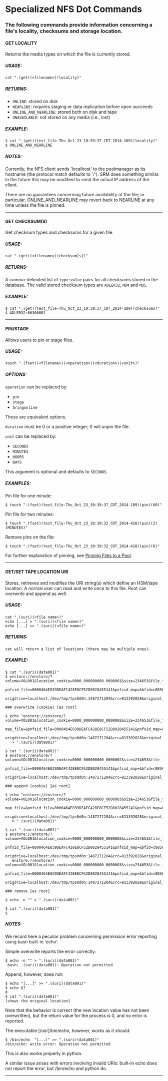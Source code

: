 Specialized NFS Dot Commands
============================

### The following commands provide information concerning a file's locality, checksums and storage location.

#### GET LOCALITY

Returns the media types on which the file is currently stored.

##### USAGE:

    cat ".(get)(<filename>)(locality)"

##### RETURNS:

* ``ONLINE``:                  stored on disk
* ``NEARLINE``:                requires staging or data replication before open succeeds
* ``ONLINE_AND_NEARLINE``:     stored both on disk and tape
* ``UNAVAILABLE``:             not stored on any media (i.e., lost)

##### EXAMPLE:

    $ cat ".(get)(test_file-Thu_Oct_23_10:39:37_CDT_2014-109)(locality)"
    $ ONLINE_AND_NEARLINE

##### NOTES:

Currently, the NFS client sends 'localhost' to the poolmanager as its hostname (the protocol match defaults to '*/*').  SRM does something similar. In the future this may be modified to send the actual IP address of the client.

There are no guarantees concerning future availability of the file; in particular, ONLINE_AND_NEARLINE may revert back to NEARLINE at any time unless the file is pinned.

***

#### GET CHECKSUM(S)

Get checksum types and checksums for a given file.

##### USAGE:

    cat ".(get)(<filename>)(checksum[s])"

##### RETURNS:

A comma-delimited list of `type:value` pairs for all checksums stored in the database.  The valid stored checksum types are `ADLER32`, `MD4` and `MD5`.

##### EXAMPLE:

    $ cat ".(get)(test_file-Thu_Oct_23_10:39:37_CDT_2014-109)(checksums)"
    $ ADLER32:66300001

***

#### PIN/STAGE

Allows users to pin or stage files.

##### USAGE:

    touch ".(fset)(<filename>)(<operation>)(<duration>)(<unit>)"

##### OPTIONS:

``operation`` can be replaced by:

* ``pin``
* ``stage``
* ``bringonline``

These are equivalent options.

``duration`` must be 0 or a positive integer; 0 will unpin the file.

``unit`` can be replaced by:

* ``SECONDS``
* ``MINUTES``
* ``HOURS``
* ``DAYS``

This argument is optional and defaults to ``SECONDS``.

##### EXAMPLES:

Pin file for one minute:

    $ touch ".(fset)(test_file-Thu_Oct_23_10:39:37_CDT_2014-109)(pin)(60)"

Pin file for two minutes:

    $ touch ".(fset)(test_file-Thu_Oct_23_10:39:32_CDT_2014-418)(pin)(2)(MINUTES)"

Remove pins on the file:

    $ touch ".(fset)(test_file-Thu_Oct_23_10:39:32_CDT_2014-418)(pin)(0)"

For further explanation of pinning, see [Pinning Files to a Pool](https://www.dcache.org/manuals/Book-2.16/Book-fhs.shtml#cb-pool-pin).

***

#### GET/SET TAPE LOCATION URI

Stores, retrieves and modifies the URI string(s) which define an HSM/tape location.  A normal user can read and write once to this file.  Root can overwrite and append as well.

##### USAGE:

    cat ".(suri)(<file name>)"
    echo [...] > ".(suri)(<file name>)"
    echo [...] >> ".(suri)(<file name>)"

##### RETURNS:

    cat will return a list of locations (there may be multiple ones).

##### EXAMPLE:

    $ cat ".(suri)(data001)"
    $ enstore://enstore/?volume=VOL001&location_cookie=0000_000000000_0000001&size=234653&file_family=standard&map_file=&
       pnfsid_file=0000464E839DEAFC428E8CF52D8028455141&pnfsid_map=&bfid=c085615502758c8bb54db4c30081626f&
       origdrive=localhost:/dev/tmp/tps0d0n:1487271284&crc=813392028&original_name=/pnfs/fs/usr/test/arossi/000/data001

    ### overwrite (cookie) [as root]

    $ echo "enstore://enstore/?volume=VOL001&location_cookie=0000_000000000_0000002&size=234653&file_family=standard&
       map_file=&pnfsid_file=0000464E839DEAFC428E8CF52D8028455141&pnfsid_map=&bfid=c085615502758c8bb54db4c30081626f&
       origdrive=localhost:/dev/tmp/tps0d0n:1487271284&crc=813392028&original_name=/pnfs/fs/usr/test/arossi/000/data001"
       > ".(suri)(data001)"

    $ cat ".(suri)(data001)"
    $ enstore://enstore/?volume=VOL001&location_cookie=0000_000000000_0000002&size=234653&file_family=standard&map_file=&
       pnfsid_file=0000464E839DEAFC428E8CF52D8028455141&pnfsid_map=&bfid=c085615502758c8bb54db4c30081626f&
       origdrive=localhost:/dev/tmp/tps0d0n:1487271284&crc=813392028&original_name=/pnfs/fs/usr/test/arossi/000/data001

    ### append (cookie) [as root]

    $ echo "enstore://enstore/?volume=VOL001&location_cookie=0000_000000000_0000003&size=234653&file_family=standard&
       map_file=&pnfsid_file=0000464E839DEAFC428E8CF52D8028455141&pnfsid_map=&bfid=c085615502758c8bb54db4c30081626f&
       origdrive=localhost:/dev/tmp/tps0d0n:1487271284&crc=813392028&original_name=/pnfs/fs/usr/test/arossi/000/data001"
       > ".(suri)(data001)"

    $ cat ".(suri)(data001)"
    $ enstore://enstore/?volume=VOL001&location_cookie=0000_000000000_0000002&size=234653&file_family=standard&map_file=&
       pnfsid_file=0000464E839DEAFC428E8CF52D8028455141&pnfsid_map=&bfid=c085615502758c8bb54db4c30081626f&
       origdrive=localhost:/dev/tmp/tps0d0n:1487271284&crc=813392028&original_name=/pnfs/fs/usr/test/arossi/000/data001,
       enstore://enstore/?volume=VOL001&location_cookie=0000_000000000_0000003&size=234653&file_family=standard&map_file=&
       pnfsid_file=0000464E839DEAFC428E8CF52D8028455141&pnfsid_map=&bfid=c085615502758c8bb54db4c30081626f&
       origdrive=localhost:/dev/tmp/tps0d0n:1487271284&crc=813392028&original_name=/pnfs/fs/usr/test/arossi/000/data001

    ### remove [as root]

    $ echo -n "" > ".(suri)(data001)"

    $ cat ".(suri)(data001)"
    $

##### NOTES:

We record here a peculiar problem concerning permission error reporting using bash built-in 'echo'.

Simple overwrite reports the error correctly:

    $ echo -n "" > ".(suri)(data001)"
    -bash: .(suri)(data001): Operation not permitted

Append, however, does not:

    $ echo "[...]" >> ".(suri)(data001)"
    $ echo $?
    0
    $ cat ".(suri)(data001)"
    [shows the original location]

Note that the behavior is correct (the new location value has not been overwritten), but the return value for the process is 0, and no error is reported.

The executable [/usr]/bin/echo, however, works as it should:

    $ /bin/echo  "[...]" >> ".(suri)(data001)"
    /bin/echo: write error: Operation not permitted

This is also works properly in python.

A similar issue arises with errors involving invalid URIs:  built-in echo does not report the error, but /bin/echo and python do.

***